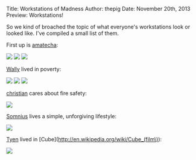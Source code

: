 Title: Workstations of Madness
Author: thepig
Date: November 20th, 2013
Preview: Workstations!

So we kind of broached the topic of what everyone's workstations look or looked
like. I've compiled a small list of them.

First up is [amatecha](/intrigue?user=amatecha):

<img src="/static/img/blog/amatecha_1.jpg"></img>
<img src="/static/img/blog/amatecha_2.jpg"></img>
<img src="/static/img/blog/amatecha_3.jpg"></img>

[Wally](/intrigue?user=Wally) lived in poverty:

<img src="/static/img/blog/wally_1.jpg"></img>
<img src="/static/img/blog/wally_2.jpg"></img>
<img src="/static/img/blog/wally_3.jpg"></img>

[christian](/intrigue?user=christian) cares about fire safety:

<img src="/static/img/blog/christian_1.jpg"></img>

[Somnius](/intrigue?user=Somnius) lives a simple, unforgiving lifestyle:

<img src="/static/img/blog/somnius_1.jpg"></img>

[Tyen](/intrigue?user=Tyen) lived in [Cube](http://en.wikipedia.org/wiki/Cube_(film\)):

<img src="/static/img/blog/tyen_1.jpg"></img>

